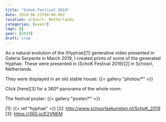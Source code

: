 ```yaml
---
title: "Schok Festival 2019"
date: 2019-06-13T00:00:00Z
location: Schoorl, Netherlands
categories: [event]
tags: []
year: [2019]
draft: true
---
```


As a natural evolution of the [Hyphae][1] generative video presented in Galeria Serpente in March 2019, I created prints of some of the generated Hyphae. These were presented in [SchoK Festival 2019][2] in Schoorl, Netherlands.
<!--more-->

They were displayed in an old stable house:
{{< gallery "photos/*" >}}

Click [here][3] for a 360º panorama of the whole room.

The festival poster:
{{< gallery "poster/*" >}}

[1]: {{< ref "hyphae" >}}
[2]: <http://www.schoorlsekunsten.nl/SchoK_2019>
[3]: <https://360.io/E2VNEM>
